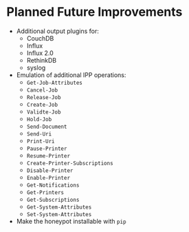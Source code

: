 # Planned Future Improvements

* Additional output plugins for:
  * CouchDB
  * Influx
  * Influx 2.0
  * RethinkDB
  * syslog
* Emulation of additional IPP operations:
  * `Get-Job-Attributes`
  * `Cancel-Job`
  * `Release-Job`
  * `Create-Job`
  * `Validte-Job`
  * `Hold-Job`
  * `Send-Document`
  * `Send-Uri`
  * `Print-Uri`
  * `Pause-Printer`
  * `Resume-Printer`
  * `Create-Printer-Subscriptions`
  * `Disable-Printer`
  * `Enable-Printer`
  * `Get-Notifications`
  * `Get-Printers`
  * `Get-Subscriptions`
  * `Get-System-Attributes`
  * `Set-System-Attributes`
* Make the honeypot installable with `pip`
